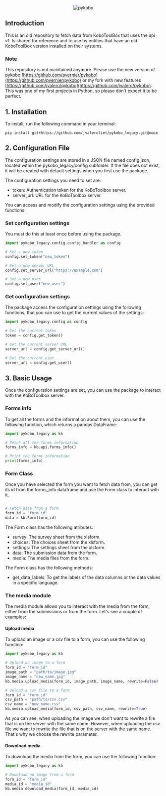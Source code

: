 <p align="center">
  <picture>
    <img alt="pykobo" src="https://jvaleroliet.github.io/images/pykobo.png" style="max-width: 100%;">
  </picture>
</p>

## Introduction
This is an old repository to fetch data from KoboToolBox that uses the api v1. Is shared for reference and to use by entities that have an old KoboToolBox version installed on their systems.

### Note
This repository is not maintained anymore. Please use the new version of pykobo [https://github.com/pvernier/pykobo](https://github.com/pvernier/pykobo) or my fork with new features [https://github.com/jvalero/pykobo](https://github.com/jvalero/pykobo).
This was one of my first projects in Python, so please don't expect it to be perfect.

## 1. Installation
To install, run the following command in your terminal:

`pip install git+https://github.com/jvaleroliet/pykobo_legacy.git@main`


## 2. Configuration File
The configuration settings are stored in a JSON file named config.json, located within the pykobo_legacy/config subfolder. If the file does not exist, it will be created with default settings when you first use the package.

The configuration settings you need to set are:
- token: Authentication token for the KoBoToolbox server.
- server_url: URL for the KoBoToolbox server.

You can access and modify the configuration settings using the provided functions:

### Set configuration settings
You must do this at least once before using the package.

```python
import pykobo_legacy.config.config_handler as config

# Set a new token
config.set_token("new_token")

# Set a new server URL
config.set_server_url("https://example.com")

# Set a new user
config.set_user("new_user")
```

### Get configuration settings
The package access the configuration settings using the following functions, that you can use to get the current values of the settings:

```python
import pykobo_legacy.config as config

# Get the current token
token = config.get_token()

# Get the current server URL
server_url = config.get_server_url()

# Get the current user
server_url = config.get_user()
```
    
## 3. Basic Usage
Once the configuration settings are set, you can use the package to interact with the KoBoToolbox server.

### Forms info
To get all the forms and the information about them, you can use the following function, which returns a pandas DataFrame:

```python
import pykobo_legacy as kb

# Fetch all the forms information
forms_info = kb.api.forms_info()

# Print the forms information
print(forms_info)
```

### Form Class
Once you have selected the form you want to fetch data from, you can get its id from the forms_info dataframe and use the Form class to interact with it. 


```python

# Fetch data from a form
form_id = "form_id"
data = kb.Form(form_id)

```

The Form class has the following atributes:

- survey: The survey sheet from the xlsform.
- choices: The choices sheet from the xlsform.
- settings: The settings sheet from the xlsform.
- data: The submission data from the form.
- media: The media files from the form.

The Form class has the following methods:

- get_data_labels: To get the labels of the data columns or the data values in a specific language.


### The media module
The media module allows you to interact with the media from the form, either from the submissions or from the form. Let's see a couple of examples:

#### Upload media
To upload an image or a csv file to a form, you can use the following function:

```python
import pykobo_legacy as kb

# Upload an image to a form
form_id = "form_id"
image_path = "path/to/image.jpg"
image_name = "new_name.jpg"
kb.media.upload_media(form_id, image_path, image_name, rewrite=False)

# Upload a csv file to a form
form_id = "form_id"
csv_path = "path/to/csv.csv"
csv_name = "new_name.csv"
kb.media.upload_media(form_id, csv_path, csv_name, rewrite=True)

```

As you can see, when uploading the image we don't want to rewrite a file that is on the server with the same name. However, when uploading the csv file we want to rewrite the file that is on the server with the same name. That's why we choose the rewrite parameter.


#### Download media
To download the media from the form, you can use the following function:

```python
import pykobo_legacy as kb

# Download an image from a form
form_id = "form_id"
media_id = "media_id"
kb.media.download_media(form_id, media_id)
```




